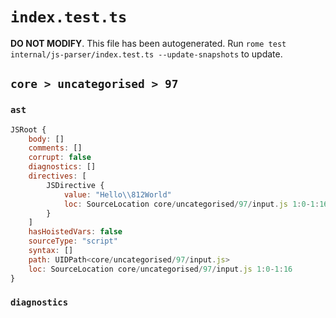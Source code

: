 # `index.test.ts`

**DO NOT MODIFY**. This file has been autogenerated. Run `rome test internal/js-parser/index.test.ts --update-snapshots` to update.

## `core > uncategorised > 97`

### `ast`

```javascript
JSRoot {
	body: []
	comments: []
	corrupt: false
	diagnostics: []
	directives: [
		JSDirective {
			value: "Hello\\812World"
			loc: SourceLocation core/uncategorised/97/input.js 1:0-1:16
		}
	]
	hasHoistedVars: false
	sourceType: "script"
	syntax: []
	path: UIDPath<core/uncategorised/97/input.js>
	loc: SourceLocation core/uncategorised/97/input.js 1:0-1:16
}
```

### `diagnostics`

```

```
